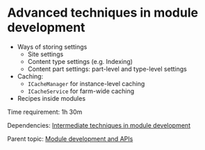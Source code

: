 # Advanced techniques in module development



- Ways of storing settings
	- Site settings
	- Content type settings (e.g. Indexing)
	- Content part settings: part-level and type-level settings
- Caching:
	- `ICacheManager` for instance-level caching
	- `ICacheService` for farm-wide caching
- Recipes inside modules

Time requirement: 1h 30m

Dependencies: [Intermediate techniques in module development](IntermediateTechniquesInModuleDevelopment)

Parent topic: [Module development and APIs](./)